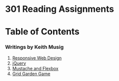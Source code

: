 # 301 Reading Assignments
# Table of Contents 
### Writings by Keith Musig

1. [Responsive Web Design](https://musigman.github.io/301-reading-notes/class-01.html)
1. [jQuery](https://musigman.github.io/301-reading-notes/class-01b.html)
1. [Mustache and Flexbox](https://musigman.github.io/301-reading-notes/class-03.html)
1. [Grid Garden Game](https://musigman.github.io/301-reading-notes/class-04.html)


